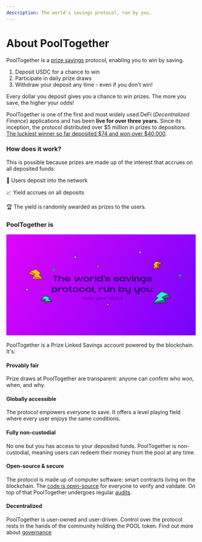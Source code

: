 ```yaml
---
description: The world's savings protocol, run by you.
---
```


# About PoolTogether

PoolTogether is a [prize savings](https://en.wikipedia.org/wiki/Prize-linked\_savings\_account) protocol, enabling you to win by saving.&#x20;

1. Deposit USDC for a chance to win
2. Participate in daily prize draws
3. Withdraw your deposit any time - even if you don't win!

Every dollar you deposit gives you a chance to win prizes. The more you save, the higher your odds!

PoolTogether is one of the first and most widely used DeFi (_Decentralized Finance_) applications and has been **live for over three years.** Since its inception, the protocol distributed over $5 million in prizes to depositors. [The luckiest winner so far deposited $74 and won over $40,000](https://decrypt.co/66354/crypto-no-loss-lottery-winner-turns-74-into-40000).

### How does it work?

This is possible because prizes are made up of the interest that accrues on all deposited funds:

🏦 Users deposit into the network

📈 Yield accrues on all deposits

🏆 The yield is randomly awarded as prizes to the users.

### PoolTogether is

![](<.gitbook/assets/image (4).png>)

PoolTogether is a Prize Linked Savings account powered by the blockchain. It's:

#### Provably fair

Prize draws at PoolTogether are transparent: anyone can confirm who won, when, and why.&#x20;

#### Globally accessible&#x20;

The protocol empowers _everyone_ to save. It offers a level playing field where every user enjoys the same conditions.&#x20;

#### Fully non-custodial

No one but you has access to your deposited funds. PoolTogether is non-custodial, meaning users can redeem their money from the pool at any time.&#x20;

#### Open-source & secure

The protocol is made up of computer software: smart contracts living on the blockchain. The [code is open-source](https://github.com/pooltogether/) for everyone to verify and validate. On top of that PoolTogether undergoes regular [audits](security/audits.md).

#### Decentralized

PoolTogether is user-owned and user-driven. Control over the protocol rests in the hands of the community holding the POOL token. Find out more about [governance](pooltogether/governance/)
